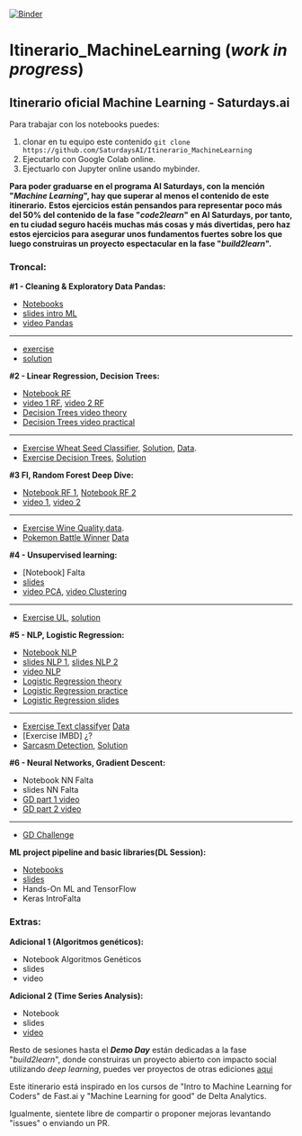 [![Binder](https://mybinder.org/badge_logo.svg)](https://mybinder.org/v2/gh/SaturdaysAI/Itinerario_MachineLearning/master)

# Itinerario_MachineLearning (_work in progress_)
## Itinerario oficial Machine Learning - Saturdays.ai

Para trabajar con los notebooks puedes:
1) clonar en tu equipo este contenido `git clone https://github.com/SaturdaysAI/Itinerario_MachineLearning`
2) Ejecutarlo con Google Colab online.
3) Ejectuarlo con Jupyter online usando mybinder.

__Para poder graduarse en el programa AI Saturdays, con la mención "_Machine Learning_", hay que superar al menos el contenido de este itinerario.__
__Estos ejercicios están pensandos para representar poco más del 50% del contenido de la fase "_code2learn_" en AI Saturdays, por tanto, en tu ciudad seguro hacéis muchas más cosas y más divertidas, pero haz estos ejercicios para asegurar unos fundamentos fuertes sobre los que luego construiras un proyecto espectacular en la fase "_build2learn_".__

### Troncal:


**#1 - Cleaning & Exploratory Data Pandas:**    
- [Notebooks](https://github.com/SaturdaysAI/Itinerario_MachineLearning/tree/master/module_1_introduction)  
- [slides intro ML](https://drive.google.com/file/d/1r4SBY6Dm6xjFqLH12tFb-Bf7wbvoIN_C/view)  
- [video Pandas](https://www.youtube.com/watch?v=fwWCw_cE5aI&feature=youtu.be)  
------
- [exercise](https://github.com/Yorko/mlcourse.ai/blob/master/jupyter_english/assignments_demo/assignment01_pandas_uci_adult.ipynb)
- [solution](https://github.com/Yorko/mlcourse.ai/blob/master/jupyter_english/assignments_demo/assignment01_pandas_uci_adult_solution.ipynb)


**#2 - Linear Regression, Decision Trees:**  
- [Notebook RF]   
- [video 1 RF], [video 2 RF]  
- [Decision Trees video theory](https://www.youtube.com/watch?v=H4XlBTPv5rQ&feature=youtu.be)
- [Decision Trees video practical](https://www.youtube.com/watch?v=RrVYO6Td9Js&feature=youtu.be)
-------
- [Exercise Wheat Seed Classifier](https://github.com/margobra8/svm-wheat-seed-classifier/blob/master/SVM%20Wheat%20Classification%20Exercise.ipynb), [Solution](https://github.com/margobra8/svm-wheat-seed-classifier/blob/master/SVM%20Wheat%20Classification%20Solution.ipynb), [Data](https://github.com/margobra8/svm-wheat-seed-classifier/tree/master/data).  
- [Exercise Decision Trees](https://github.com/Yorko/mlcourse.ai/blob/master/jupyter_english/assignments_demo/assignment03_decision_trees.ipynb), [Solution](https://github.com/Yorko/mlcourse.ai/blob/master/jupyter_english/assignments_demo/assignment03_decision_trees_solution.ipynb)


**#3 FI, Random Forest Deep Dive:**  
- [Notebook RF 1](https://github.com/Giffy/fast.ai/blob/master/Machine%20Learning/lesson3_grocery.ipynb), [Notebook RF 2](https://github.com/Giffy/fast.ai/blob/master/Machine%20Learning/lesson3_randomforest_interpretation.ipynb)  
- [video 1](https://www.youtube.com/watch?v=YSFG_W8JxBo), [video 2](https://www.youtube.com/watch?v=0v93qHDqq_g)
-------
- [Exercise Wine Quality](https://github.com/margobra8/rf-wine-quality-predictor/blob/master/wine-prediction.ipynb),[data](https://github.com/margobra8/rf-wine-quality-predictor/tree/master/data).  
- [Pokemon Battle Winner](https://colab.research.google.com/drive/1DykdlA5VjHSR-Y0-5yrWVSo59-cBJnmn) [Data](https://drive.google.com/drive/folders/15oFHF9srbffIdGOtznYgGZ7GriL1aFqi?usp=sharing)  


**#4 - Unsupervised learning:**  
- [Notebook] Falta
- [slides](https://drive.google.com/file/d/1YdA-HHYP1V05QgvwLCvfnuuau67Zl38n/view) 
- [video PCA](https://www.youtube.com/watch?v=-AswHf7h0I4&feature=youtu.be), [video Clustering](https://www.youtube.com/watch?v=eVplCo-w4XE&feature=youtu.be)  
------
- [Exercise UL](https://github.com/Yorko/mlcourse.ai/blob/master/jupyter_english/assignments_demo/assignment07_unsupervised_learning.ipynb), [solution](https://github.com/Yorko/mlcourse.ai/blob/master/jupyter_english/assignments_demo/assignment07_unsupervised_learning_solution.ipynb)


**#5 - NLP, Logistic Regression:**  
- [Notebook NLP](https://github.com/Giffy/fast.ai/blob/master/Machine%20Learning/lesson10_nlp.ipynb)   
- [slides NLP 1](https://drive.google.com/file/d/1Y7gOfnPfyCSu1chWEoHMqhgXVI5KZpRx/view), [slides NLP 2](https://drive.google.com/file/d/1BUJ0FyMzSxCfHNA0AHwBOxjHt7V2FJj8/view)  
- [video NLP](https://www.youtube.com/watch?v=fl25WbtMU2s&t=1s) 
- [Logistic Regression theory](https://www.youtube.com/watch?v=l3jiw-N544s)  
- [Logistic Regression practice](https://www.youtube.com/watch?v=7o0SWgY89i8)
- [Logistic Regression slides](https://docs.google.com/presentation/d/1wxHKYyv1Px7yL4M7NmudDG4Fgm8g3WMDgBcOfT1kVug/edit?usp=sharing)
-------
- [Exercise Text classifyer]() [Data](https://github.com/nanirg/2016-campaign)
- [Exercise IMBD] ¿? 
- [Sarcasm Detection](https://github.com/Yorko/mlcourse.ai/blob/master/jupyter_english/assignments_demo/assignment04_sarcasm_detection_with_logit.ipynb), [Solution](https://github.com/Yorko/mlcourse.ai/blob/master/jupyter_english/assignments_demo/assignment04_sarcasm_detection_with_logit_solution.ipynb)


**#6 - Neural Networks, Gradient Descent:**  
- Notebook NN Falta 
- slides NN Falta
- [GD part 1 video](https://www.youtube.com/watch?v=g0ZOtzZqdqk&feature=youtu.be)  
- [GD part 2 video](https://www.youtube.com/watch?v=V5158Oug4W8&feature=youtu.be)
------
- [GD Challenge](https://www.kaggle.com/kashnitsky/assignment-10-gradient-boosting-and-flight-delays)



**ML project pipeline and basic libraries(DL Session):**    
- [Notebooks](https://github.com/pablotalavante/ai6-madrid-demos/tree/master/session_1)  
- [slides](https://drive.google.com/file/d/1r4SBY6Dm6xjFqLH12tFb-Bf7wbvoIN_C/view)  
- Hands-On ML and TensorFlow
- Keras IntroFalta


### Extras:
**Adicional 1 (Algoritmos genéticos):**  
- Notebook Algoritmos Genéticos 
- slides 
- video  


**Adicional 2 (Time Series Analysis):**  
- Notebook  
- slides 
- [video](https://www.youtube.com/watch?v=_9lBwXnbOd8&feature=youtu.be)   


Resto de sesiones hasta el ___Demo Day___ están dedicadas a la fase "_build2learn_", donde construiras un proyecto abierto con impacto social utilizando _deep learning_, puedes ver proyectos de otras ediciones [aqui](http://github.com/saturdaysai/projects)

Este itinerario está inspirado en los cursos de "Intro to Machine Learning for Coders" de Fast.ai y "Machine Learning for good" de Delta Analytics.

Igualmente, sientete libre de compartir o proponer mejoras levantando "issues" o enviando un PR.

[Notebook RF]: <https://github.com/Giffy/fast.ai/blob/master/Machine%20Learning/lesson1_randomforest.ipynb>
[video 1 RF]: <https://www.youtube.com/watch?v=CzdWqFTmn0Y>
[video 2 RF]: <https://www.youtube.com/watch?v=blyXCk4sgEg>
